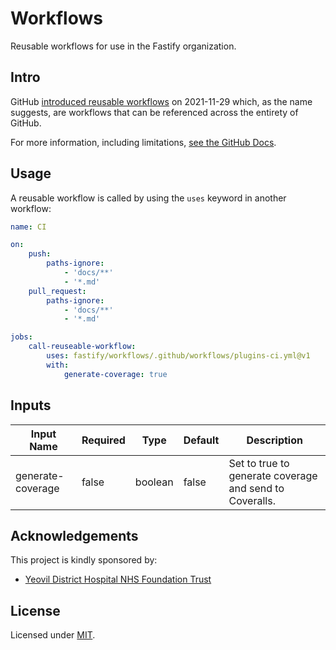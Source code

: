 # Workflows

Reusable workflows for use in the Fastify organization.

## Intro

GitHub [introduced reusable workflows](https://github.blog/2021-11-29-github-actions-reusable-workflows-is-generally-available/) on 2021-11-29 which, as the name suggests, are workflows that can be referenced across the entirety of GitHub.

For more information, including limitations, [see the GitHub Docs](https://docs.github.com/en/actions/learn-github-actions/reusing-workflows).

## Usage

A reusable workflow is called by using the `uses` keyword in another workflow:

```yml
name: CI

on:
    push:
        paths-ignore:
            - 'docs/**'
            - '*.md'
    pull_request:
        paths-ignore:
            - 'docs/**'
            - '*.md'

jobs:
    call-reuseable-workflow:
        uses: fastify/workflows/.github/workflows/plugins-ci.yml@v1
        with:
            generate-coverage: true
```

## Inputs

| Input Name        | Required | Type    | Default | Description                                             |
| ----------------- | -------- | ------- | ------- | ------------------------------------------------------- |
| generate-coverage | false    | boolean | false   | Set to true to generate coverage and send to Coveralls. |

## Acknowledgements

This project is kindly sponsored by:

-   [Yeovil District Hospital NHS Foundation Trust](https://yeovilhospital.co.uk/)

## License

Licensed under [MIT](./LICENSE).

